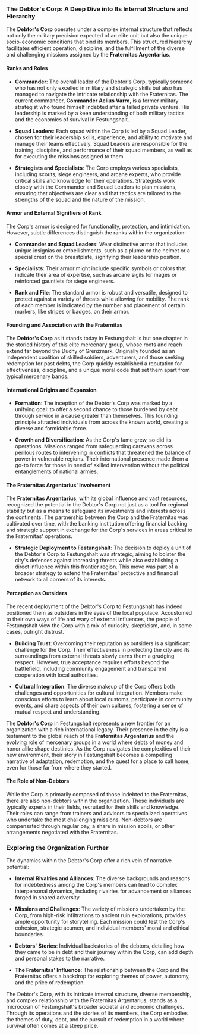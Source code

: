 ### The Debtor's Corp: A Deep Dive into Its Internal Structure and Hierarchy

The **Debtor's Corp** operates under a complex internal structure that reflects not only the military precision expected of an elite unit but also the unique socio-economic conditions that bind its members. This structured hierarchy facilitates efficient operation, discipline, and the fulfillment of the diverse and challenging missions assigned by the **Fraternitas Argentarius**.

#### Ranks and Roles

- **Commander**: The overall leader of the Debtor's Corp, typically someone who has not only excelled in military and strategic skills but also has managed to navigate the intricate relationship with the Fraternitas. The current commander, **Commander Aelius Varro**, is a former military strategist who found himself indebted after a failed private venture. His leadership is marked by a keen understanding of both military tactics and the economics of survival in Festungshalt.

- **Squad Leaders**: Each squad within the Corp is led by a Squad Leader, chosen for their leadership skills, experience, and ability to motivate and manage their teams effectively. Squad Leaders are responsible for the training, discipline, and performance of their squad members, as well as for executing the missions assigned to them.

- **Strategists and Specialists**: The Corp employs various specialists, including scouts, siege engineers, and arcane experts, who provide critical skills and knowledge for their operations. Strategists work closely with the Commander and Squad Leaders to plan missions, ensuring that objectives are clear and that tactics are tailored to the strengths of the squad and the nature of the mission.

#### Armor and External Signifiers of Rank

The Corp's armor is designed for functionality, protection, and intimidation. However, subtle differences distinguish the ranks within the organization:

- **Commander and Squad Leaders**: Wear distinctive armor that includes unique insignias or embellishments, such as a plume on the helmet or a special crest on the breastplate, signifying their leadership position.

- **Specialists**: Their armor might include specific symbols or colors that indicate their area of expertise, such as arcane sigils for mages or reinforced gauntlets for siege engineers.

- **Rank and File**: The standard armor is robust and versatile, designed to protect against a variety of threats while allowing for mobility. The rank of each member is indicated by the number and placement of certain markers, like stripes or badges, on their armor.

#### Founding and Association with the Fraternitas

The **Debtor's Corp** as it stands today in Festungshalt is but one chapter in the storied history of this elite mercenary group, whose roots and reach extend far beyond the Duchy of Grenzmark. Originally founded as an independent coalition of skilled soldiers, adventurers, and those seeking redemption for past debts, the Corp quickly established a reputation for effectiveness, discipline, and a unique moral code that set them apart from typical mercenary bands.

#### International Origins and Expansion

- **Formation**: The inception of the Debtor's Corp was marked by a unifying goal: to offer a second chance to those burdened by debt through service in a cause greater than themselves. This founding principle attracted individuals from across the known world, creating a diverse and formidable force.

- **Growth and Diversification**: As the Corp's fame grew, so did its operations. Missions ranged from safeguarding caravans across perilous routes to intervening in conflicts that threatened the balance of power in vulnerable regions. Their international presence made them a go-to force for those in need of skilled intervention without the political entanglements of national armies.

#### The Fraternitas Argentarius' Involvement

The **Fraternitas Argentarius**, with its global influence and vast resources, recognized the potential in the Debtor's Corp not just as a tool for regional stability but as a means to safeguard its investments and interests across the continents. The partnership between the Corp and the Fraternitas was cultivated over time, with the banking institution offering financial backing and strategic support in exchange for the Corp's services in areas critical to the Fraternitas' operations.

- **Strategic Deployment to Festungshalt**: The decision to deploy a unit of the Debtor's Corp to Festungshalt was strategic, aiming to bolster the city's defenses against increasing threats while also establishing a direct influence within this frontier region. This move was part of a broader strategy to extend the Fraternitas' protective and financial network to all corners of its interests.

#### Perception as Outsiders

The recent deployment of the Debtor's Corp to Festungshalt has indeed positioned them as outsiders in the eyes of the local populace. Accustomed to their own ways of life and wary of external influences, the people of Festungshalt view the Corp with a mix of curiosity, skepticism, and, in some cases, outright distrust.

- **Building Trust**: Overcoming their reputation as outsiders is a significant challenge for the Corp. Their effectiveness in protecting the city and its surroundings from external threats slowly earns them a grudging respect. However, true acceptance requires efforts beyond the battlefield, including community engagement and transparent cooperation with local authorities.

- **Cultural Integration**: The diverse makeup of the Corp offers both challenges and opportunities for cultural integration. Members make conscious efforts to learn about local customs, participate in community events, and share aspects of their own cultures, fostering a sense of mutual respect and understanding.

The **Debtor's Corp** in Festungshalt represents a new frontier for an organization with a rich international legacy. Their presence in the city is a testament to the global reach of the **Fraternitas Argentarius** and the evolving role of mercenary groups in a world where debts of money and honor alike shape destinies. As the Corp navigates the complexities of their new environment, their story in Festungshalt becomes a compelling narrative of adaptation, redemption, and the quest for a place to call home, even for those far from where they started.

#### The Role of Non-Debtors

While the Corp is primarily composed of those indebted to the Fraternitas, there are also non-debtors within the organization. These individuals are typically experts in their fields, recruited for their skills and knowledge. Their roles can range from trainers and advisors to specialized operatives who undertake the most challenging missions. Non-debtors are compensated through regular pay, a share in mission spoils, or other arrangements negotiated with the Fraternitas.

### Exploring the Organization Further

The dynamics within the Debtor's Corp offer a rich vein of narrative potential:

- **Internal Rivalries and Alliances**: The diverse backgrounds and reasons for indebtedness among the Corp's members can lead to complex interpersonal dynamics, including rivalries for advancement or alliances forged in shared adversity.

- **Missions and Challenges**: The variety of missions undertaken by the Corp, from high-risk infiltrations to ancient ruin explorations, provides ample opportunity for storytelling. Each mission could test the Corp's cohesion, strategic acumen, and individual members' moral and ethical boundaries.

- **Debtors' Stories**: Individual backstories of the debtors, detailing how they came to be in debt and their journey within the Corp, can add depth and personal stakes to the narrative.

- **The Fraternitas' Influence**: The relationship between the Corp and the Fraternitas offers a backdrop for exploring themes of power, autonomy, and the price of redemption.

The Debtor's Corp, with its intricate internal structure, diverse membership, and complex relationship with the Fraternitas Argentarius, stands as a microcosm of Festungshalt's broader societal and economic challenges. Through its operations and the stories of its members, the Corp embodies the themes of duty, debt, and the pursuit of redemption in a world where survival often comes at a steep price.